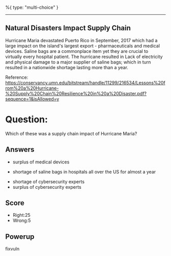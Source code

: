 %{
 type: "multi-choice"
}

---
## Natural Disasters Impact Supply Chain
Hurricane Maria devastated Puerto Rico in September, 2017
which had a large impact on the island's
largest export - pharmaceuticals and medical devices.
Saline bags are a commonplace item yet they are crucial
to virtually every hospital patient.
The hurricane resulted in Lack of electricity and physical damage to a major supplier
of saline bags; which in turn resulted in a nationwide shortage
lasting more than a year.

Reference: https://conservancy.umn.edu/bitstream/handle/11299/216534/Lessons%20from%20a%20Hurricane-%20Supply%20Chain%20Resilience%20in%20a%20Disaster.pdf?sequence=1&isAllowed=y

# Question:
Which of these was a supply chain impact of Hurricane Maria?

## Answers
- surplus of medical devices
* shortage of saline bags in hospitals all over the US for almost a year
- shortage of cybersecurity experts
- surplus of cybersecurity experts

## Score
- Right:25
- Wrong:5

## Powerup
fixvuln
